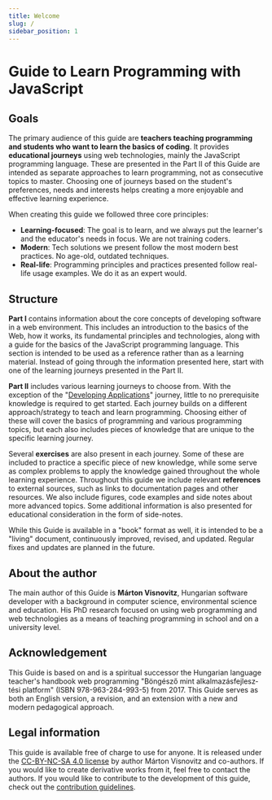```yaml
---
title: Welcome
slug: /
sidebar_position: 1
---
```


# Guide to Learn Programming with JavaScript


## Goals

The primary audience of this guide are **teachers teaching programming and students who want to learn the basics of coding**. It provides **educational journeys** using web technologies, mainly the JavaScript programming language. These are presented in the Part II of this Guide are intended as separate approaches to learn programming, not as consecutive topics to master. Choosing one of journeys based on the student's preferences, needs and interests helps creating a more enjoyable and effective learning experience.

When creating this guide we followed three core principles:

- **Learning-focused**: The goal is to learn, and we always put the learner's and the educator's needs in focus. We are not training coders.
- **Modern**: Tech solutions we present follow the most modern best practices. No age-old, outdated techniques.
- **Real-life**: Programming principles and practices presented follow real-life usage examples. We do it as an expert would.

## Structure

**Part I** contains information about the core concepts of developing software in a web environment. This includes an introduction to the basics of the Web, how it works, its fundamental principles and technologies, along with a guide for the basics of the JavaScript programming language. This section is intended to be used as a reference rather than as a learning material. Instead of going through the information presented here, start with one of the learning journeys presented in the Part II.

**Part II** includes various learning journeys to choose from. With the exception of the "[Developing Applications][2a]" journey, little to no prerequisite knowledge is required to get started. Each journey builds on a different approach/strategy to teach and learn programming. Choosing either of these will cover the basics of programming and various programming topics, but each also includes pieces of knowledge that are unique to the specific learning journey.

Several **exercises** are also present in each journey. Some of these are included to practice a specific piece of new knowledge, while some serve as complex problems to apply the knowledge gained throughout the whole learning experience. Throughout this guide we include relevant **references** to external sources, such as links to documentation pages and other resources. We also include figures, code examples and side notes about more advanced topics. Some additional information is also presented for educational consideration in the form of side-notes.

While this Guide is available in a "book" format as well, it is intended to be a "living" document, continuously improved, revised, and updated. Regular fixes and updates are planned in the future.

## About the author

The main author of this Guide is **Márton Visnovitz**, Hungarian software developer with a background in computer science, environmental science and education. His PhD research focused on using web programming and web technologies as a means of teaching programming in school and on a university level.

## Acknowledgement

This Guide is based on and is a spiritual successor the Hungarian language teacher's handbook web programming <span lang="hu">"Böngésző mint alkalmazásfejlesztési platform"</span> (ISBN 978-963-284-993-5) from 2017. This Guide serves as both an English version, a revision, and an extension with a new and modern pedagogical approach.

## Legal information

This guide is available free of charge to use for anyone. It is released under the [CC-BY-NC-SA 4.0 license](https://github.com/vimtaai/book-javascript/blob/master/LICENSE.md) by author Márton Visnovitz and co-authors. If you would like to create derivative works from it, feel free to contact the authors. If you would like to contribute to the development of this guide, check out the [contribution guidelines]([CONTRIBUTING.md](https://github.com/vimtaai/book-javascript/blob/master/CONTRIBUTING.md)).

[2a]: ../2a%20-%20Developing%20Applications